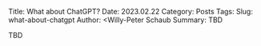 Title: What about ChatGPT?
Date: 2023.02.22
Category: Posts 
Tags: <COMMA SEPARATED LIST OF TAGS. See blog-post-101.md for allowed tags.>
Slug: what-about-chatgpt
Author: <Willy-Peter Schaub
Summary: TBD

TBD

